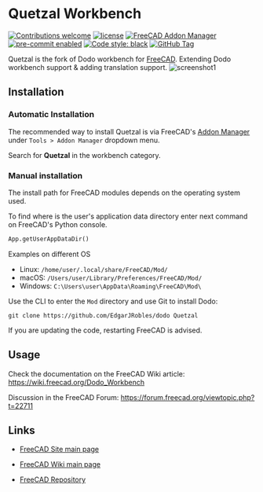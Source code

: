 # Quetzal Workbench

[![Contributions welcome][ContribsW_badge]][ContribsW]
[![license][license_badge]][license]
[![FreeCAD Addon Manager][AddonMgr_badge]][AddonMgr]
[![pre-commit enabled][pre-commit_badge]][pre-commit]
[![Code style: black][black_badge]][black]
[![GitHub Tag][tag_bagde]][tag]

Quetzal is the fork of Dodo workbench for [FreeCAD](https://freecad.org).
Extending Dodo workbench support & adding translation support.
![screenshot1](https://github.com/user-attachments/assets/70e96920-34db-40d9-a8d6-102e690a13ee)

## Installation

### Automatic Installation

The recommended way to install Quetzal is via FreeCAD's
[Addon Manager](https://wiki.freecad.org/Std_AddonMgr) under
`Tools > Addon Manager` dropdown menu.

Search for **Quetzal** in the workbench category.

### Manual installation

The install path for FreeCAD modules depends on the operating system used.

To find where is the user's application data directory enter next command on
FreeCAD's Python console.

```python
App.getUserAppDataDir()
```

Examples on different OS

- Linux: `/home/user/.local/share/FreeCAD/Mod/`
- macOS: `/Users/user/Library/Preferences/FreeCAD/Mod/`
- Windows: `C:\Users\user\AppData\Roaming\FreeCAD\Mod\`

Use the CLI to enter the `Mod` directory and use Git to install Dodo:

```shell
git clone https://github.com/EdgarJRobles/dodo Quetzal
```

If you are updating the code, restarting FreeCAD is advised.

## Usage

Check the documentation on the FreeCAD Wiki article:
<https://wiki.freecad.org/Dodo_Workbench>

Discussion in the FreeCAD Forum:
<https://forum.freecad.org/viewtopic.php?t=22711>

## Links

- [FreeCAD Site main page](https://www.freecad.org/)

- [FreeCAD Wiki main page](https://www.freecad.org/wiki)

- [FreeCAD Repository](https://github.com/FreeCAD/FreeCAD)

[ContribsW]: ./CONTRIBUTING.md
[ContribsW_badge]: <https://img.shields.io/badge/contributions-welcome-brightgreen.svg?style=flat>
[license]: ./LICENSE
[license_badge]: <https://img.shields.io/github/license/EdgarJRobles/dodo>
[AddonMgr]: <https://github.com/FreeCAD/FreeCAD-addons>
[AddonMgr_badge]: <https://img.shields.io/badge/FreeCAD%20addon%20manager-available-brightgreen>
[pre-commit]: <https://github.com/pre-commit/pre-commit>
[pre-commit_badge]: <https://img.shields.io/badge/pre--commit-enabled-brightgreen?logo=pre-commit>
[black]: <https://github.com/psf/black>
[black_badge]: <https://img.shields.io/badge/code%20style-black-000000.svg>
[tag]: <https://github.com/EdgarJRobles/dodo/releases>
[tag_bagde]: <https://img.shields.io/github/v/tag/EdgarJRobles/dodo>
